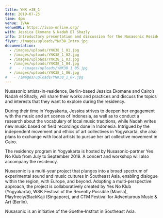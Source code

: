 ```yaml
---
title: YNK ≠38_1
date: 2019-07-25
time: 4pm
venue: IVAA
venueURL: https://ivaa-online.org/
with: Jessica Ekomane & Nadah El Shazly
info: Introductary presentation and discussion for the Nusasonic Residency Program hosted by Yes No Klub
flyer: /images/uploads/YNK38_Intro.jpg
documentation:
  - /images/uploads/YNK38_1_01.jpg
  - /images/uploads/YNK38_1_02.jpg
  - /images/uploads/YNK38_1_03.jpg
  - /images/uploads/YNK38_1_04.jpg
  #   - /images/uploads/YNK38_1_05.jpg
  - /images/uploads/YNK38_1_06.jpg
#   - /images/uploads/YNK38_1_07.jpg
---
```


Nusasonic artists-in-residence, Berlin-based Jessica Ekomane and Cairo’s Nadah el Shazly, will share their works and practices and discuss the topics and interests that they want to explore during the residency.

During their time in Yogyakarta, Jessica strives to deepen her engagement with the music and art scenes of Indonesia, as well as to conduct a research about the vocabulary of local music traditions, while Nadah writes new music based on field recordings done in Indonesia. Intrigued by the independent movement and ethics of art collectives in Yogyakarta, she also plans to exchange with local artists to pursue her art collective movement in Cairo.

The residency program in Yogyakarta is hosted by Nusasonic-partner Yes No Klub from July to September 2019. A concert and workshop will also accompany the residency.

Nusasonic is a multi-year project that plunges into a broad spectrum of experimental sound and music cultures in Southeast Asia, enabling dialogue within the region, with Europe, and beyond. Adopting a multi-perspective approach, the project is collaboratively created by Yes No Klub (Yogyakarta), WSK Festival of the Recently Possible (Manila), Playfreely/BlackKaji (Singapore), and CTM Festival for Adventurous Music & Art (Berlin).

Nusasonic is an initiative of the Goethe-Institut in Southeast Asia.
